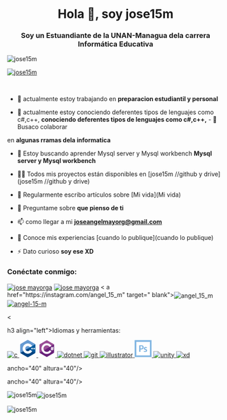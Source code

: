 <h1 align="center">Hola 👋, soy jose15m</h1>
<h3 align="center">Soy un Estuandiante de la UNAN-Managua dela carrera Informática Educativa</h3>

<p align="left" > <img src="https://komarev.com/ghpvc/?username=jose15m&label=Profile%20views&color=0e75b6&style=flat" alt="jose15m" /> </p>

<p align="left"> <a href="https://github.com/ryo-ma/github-profile-trofeo"><img src="https://github-perfil-trofeo.vercel.app/?username=jose15m" alt="jose15m " /></a> </p>

<p align="left"> <a href="https://twitter.com/" target="blank"><img src="https://img. escudos.io/twitter/follow/?logo=twitter&style=for-the-badge" alt="" /></a> </p>

- 🔭 actualmente estoy trabajando en **preparacion estudiantil y personal**

- 🌱 actualmente estoy conociendo deferentes tipos de lenguajes como c#,c++, **conociendo deferentes tipos de lenguajes como c#,c++,** - 👯 Busaco colaborar

en **algunas rramas dela informatica**

- 🤝 Estoy buscando aprender Mysql server y Mysql workbench **Mysql server y Mysql workbench**

- 👨‍💻 Todos mis proyectos están disponibles en [jose15m //github y drive](jose15m //github y drive)

- 📝 Regularmente escribo artículos sobre [Mi vida](Mi vida)

- 💬 Preguntame sobre **que pienso de ti**

- 📫 como llegar a mi **joseangelmayorg@gmail.com**

- 📄 Conoce mis experiencias [cuando lo publique](cuando lo publique)

- ⚡ Dato curioso **soy ese XD**

<h3 align="left">Conéctate conmigo:</h3>
<p align="left">
<a href="https://linkedin.com/in/jose mayorga" target="blank"><img align="center" src="https://raw.githubusercontent.com/rahuldkjain/github-profile- readme-generator/master/src/images/icons/Social/linked-in-alt.svg" alt="jose mayorga" height="30" width="40" /></a> <a href="
https ://fb.com/jose mayorga" target="blank"><img align="center" src="https://raw.githubusercontent.com/rahuldkjain/github-profile-readme-generator/master/src/ images/icons/Social/facebook.svg" alt="jose mayorga" height="30" width="40" /></a> <
a href="https://instagram.com/angel_15_m" target=" blank"><img align="center" src="https://raw.githubusercontent.com/rahuldkjain/github-profile-readme-generator/master/src/images/icons/Social/instagram.svg" alt="angel_15_m" height="30" width="40" /></a>
<a href="https://discord.gg/angel-15-m" target="blank"><img align="center" src="https://raw.githubusercontent.com/rahuldkjain/github-profile -readme-generator/master/src/images/icons/Social/discord.svg" alt="angel-15-m" height="30" width="40" /></a> </p>
<

h3 align="left">Idiomas y herramientas:</h3>
<p align="left"> <a href="https://www.cprogramming.com/" target="_blank" rel="noreferrer"> <img src="https://raw.githubusercontent.com/ devicons/devicon/master/icons/c/c-original.svg" alt="c" width="40" height="40"/> </a> <a href="https://www.w3schools. com/cpp/" target="_blank" rel="noreferrer"> <img src="https://raw.githubusercontent.com/devicons/devicon/master/icons/cplusplus/cplusplus-original.svg" alt=" cplusplus" width="40" height="40"/> </a> <a href="https://www.w3schools.com/cs/" target="_blank" rel="noreferrer"> <img src ="https://raw.githubusercontent.com/devicons/devicon/master/icons/csharp/csharp-original.svg" alt="csharp" width="40" height="40"/> </a> <a href ="https://dotnet.microsoft.com/" target="_blank" rel="noreferrer"> <img src="https://raw.githubusercontent.com/devicons/devicon/master/icons/dot-net /dot-net-original-wordmark.svg" alt="dotnet" width="40" height="40"/> </a> <a href="https://git-scm.com/" target= "_blank" rel="noreferrer"> <img src="https://www.vectorlogo.zone/logos/git-scm/git-scm-icon.svg" alt="git" width="40" height= "40"/> </a><a href="https://www.adobe.com/in/products/illustrator.html" target="_blank" rel="noreferrer"> <img src="https://www.vectorlogo.zone/logos /adobe_illustrator/adobe_illustrator-icon.svg" alt="illustrator" width="40" height="40"/> </a> <a href="https://www.photoshop.com/en" target=" _blank" rel="noreferrer"> <img src="https://raw.githubusercontent.com/devicons/devicon/master/icons/photoshop/photoshop-line.svg" alt="photoshop" width="40" height ="40"/> </a> <a href="https://unity.com/" target="_blank" rel="noreferrer"> <img src="https://www.vectorlogo.zone/logos/unity3d/unity3d-icon.svg" alt="unity" width="40" height="40"/> </a> <a href="https://www. adobe.com/products/xd.html" target="_blank" rel="noreferrer"> <img src="https://cdn.worldvectorlogo.com/logos/adobe-xd.svg" alt="xd" ancho ="40" altura="40"/> </a> </p>ancho="40" altura="40"/> </a> </p>ancho="40" altura="40"/> </a> </p>

<p><img align="left" src="https://github-readme-stats.vercel.app/api/top-langs?username=jose15m&show_icons=true&locale=en&layout=compact" alt="jose15m" /> </p>

<p> <img align="center" src="https://github-readme-stats.vercel.app/api?username=jose15m&show_icons=true&locale=en" alt="jose15m" /> </p>

<p><img align="center" src="https://github-readme-streak-stats.herokuapp.com/?user=jose15m&" alt="jose15m" /></p>
